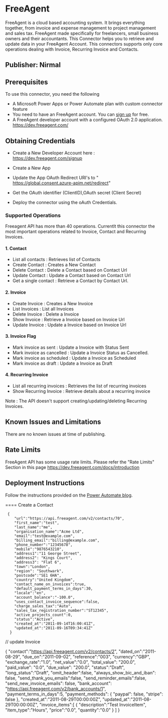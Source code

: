 # FreeAgent

FreeAgent is a cloud based accounting system. It brings everything together, from invoice and expense management to project management and sales tax. FreeAgent made specifically for freelancers, small business owners and their accountants. This Connector helps you to retrieve and update data in your FreeAgent Account. This connectors supports only core operations dealing with Invoice, Recurring Invoice and Contacts.


## Publisher: Nirmal

## Prerequisites

To use this connector, you need the following

- A Microsoft Power Apps or Power Automate plan with custom connector feature
- You need to have an FreeAgent account. You can [sign up](https://signup.freeagent.com/signup) for free.
- A FreeAgent developer account with a configured OAuth 2.0 application. https://dev.freeagent.com/

## Obtaining Credentials
- Create a New Developer Account here : https://dev.freeagent.com/signup

- Create a New App
- Update the App OAuth Redirect URI's to "	
https://global.consent.azure-apim.net/redirect"
- Get the OAuth identifier (ClientID),OAuth secret (Client Secret)
- Deploy the connector using the oAuth Credentials.



### Supported Operations
Freeagent API has more than 40 operations. Currentlt this connector the most important operations related to Invoice, Contact and Recurring Invoices.

#### 1. Contact
- List all contacts : Retrieves list of Contacts 
- Create Contact : Creates a New Contact
- Delete Contact : Delete a Contact based on Contact Url
- Update Contact : Update a Contact based on Contact Url
- Get a single contact : Retrieve a Contact by Contact Url.


####  2. Invoice
- Create Invoice : Creates a New Invoice
- List Invoices : List all Invoices
- Delete Invoice : Delete a Invoice
- Show Invoice : Retrieve a Invoice based on Invoice Url
- Update Invoice : Update a Invoice based on Invoice Url

#### 3. Invoice Flag

- Mark invoice as sent : Update a Invoice with Status Sent
- Mark invoice as cancelled : Update a Invoice Status as Cancelled.
- Mark invoice as scheduled : Update a Invoice as Scheduled
- Mark invoice as draft : Update a Invoice as Draft


#### 4. Recurring Invoice
- List all recurring invoices : Retrieves the list of recurring invoices
- Show Recurring Invoice : Retrieve details about a recurring invoice

Note : The API doesn't support creating/updating/deleting Recurring Invoices.



## Known Issues and Limitations
There are no known issues at time of publishing.

## Rate Limits
FreeAgent API has some usage rate limits. Please refer the "Rate Limits" Section in this page https://dev.freeagent.com/docs/introduction


## Deployment Instructions
Follow the instructions provided on the [Power Automate blog](https://flow.microsoft.com/en-us/blog/import-a-connector-from-github-as-a-custom-connector/).

====
Create a Contact
```
 {
    "url":"https://api.freeagent.com/v2/contacts/70",
    "first_name":"test",
    "last_name":"me",
    "organisation_name":"Acme Ltd",
    "email":"test@example.com",
    "billing_email":"billing@example.com",
    "phone_number":"12345678",
    "mobile":"9876543210",
    "address1":"11 George Street",
    "address2": "Kings Court",
    "address3": "Flat 6",
    "town":"London",
    "region": "Southwark",
    "postcode":"SE1 6HA",
    "country":"United Kingdom",
    "contact_name_on_invoices":true,
    "default_payment_terms_in_days":30,
    "locale":"en",
    "account_balance":"-100.0",
    "uses_contact_invoice_sequence":false,
    "charge_sales_tax":"Auto",
    "sales_tax_registration_number":"ST12345",
    "active_projects_count":0,
    "status":"Active",
    "created_at":"2011-09-14T16:00:41Z",
    "updated_at":"2011-09-16T09:34:41Z"
  }
  ```


  // update Invoice

  {
    "contact":"https://api.freeagent.com/v2/contacts/2",
    "dated_on":"2011-08-29",
    "due_on":"2011-09-02",
    "reference":"003",
    "currency":"GBP",
    "exchange_rate":"1.0",
    "net_value":"0.0",
    "total_value": "200.0",
    "paid_value": "0.0",
    "due_value": "200.0",
    "status":"Draft",
    "long_status":"Draft",
    "omit_header":false,
    "always_show_bic_and_iban": false,
    "send_thank_you_emails":false,
    "send_reminder_emails":false,
    "send_new_invoice_emails": false,
    "bank_account": "https://api.freeagent.com/v2/bank_accounts/1",
    "payment_terms_in_days":5,
    "payment_methods": {
      "paypal": false,
      "stripe": false
    },
    "created_at":"2011-08-29T00:00:00Z",
    "updated_at":"2011-08-29T00:00:00Z",
    "invoice_items":[
      {
        "description":"Test InvoiceItem",
        "item_type":"Hours",
        "price":"0.0",
        "quantity":"0.0"
      }
    ]
  }